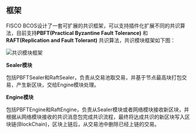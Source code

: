 ## 框架

FISCO BCOS设计了一套可扩展的共识框架，可以支持插件化扩展不同的共识算法，目前支持**PBFT(Practical Byzantine Fault Tolerance)** 和 **RAFT(Replication and Fault Tolerant)** 共识算法，共识模块框架如下图：

![共识模块框架](../../../images/consensus/architecture.png)



**Sealer模块**

包括PBFTSealer和RaftSealer，负责从交易池取交易，并基于节点最高块打包交易，产生新区块，交给Engine模块处理。


**Engine模块**

包括PBFTEngine和RaftEngine，负责从Sealer模块或者网络模块接收新区块，并根据从网络模块接收的共识消息包完成共识流程，最终将达成共识的新区块写入区块链(BlockChain)，区块上链后，从交易池中删除已经上链的交易。
